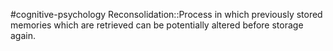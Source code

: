 #cognitive-psychology 
Reconsolidation::Process in which previously stored memories which are retrieved can be potentially altered before storage again.